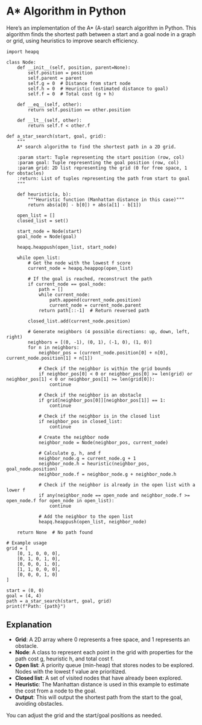 # A* Algorithm in Python

Here’s an implementation of the A* (A-star) search algorithm in Python. This algorithm finds the shortest path between a start and a goal node in a graph or grid, using heuristics to improve search efficiency.

```
import heapq

class Node:
    def __init__(self, position, parent=None):
        self.position = position
        self.parent = parent
        self.g = 0  # Distance from start node
        self.h = 0  # Heuristic (estimated distance to goal)
        self.f = 0  # Total cost (g + h)
    
    def __eq__(self, other):
        return self.position == other.position

    def __lt__(self, other):
        return self.f < other.f

def a_star_search(start, goal, grid):
    """
    A* search algorithm to find the shortest path in a 2D grid.
    
    :param start: Tuple representing the start position (row, col)
    :param goal: Tuple representing the goal position (row, col)
    :param grid: 2D list representing the grid (0 for free space, 1 for obstacles)
    :return: List of tuples representing the path from start to goal
    """
    
    def heuristic(a, b):
        """Heuristic function (Manhattan distance in this case)"""
        return abs(a[0] - b[0]) + abs(a[1] - b[1])
    
    open_list = []
    closed_list = set()
    
    start_node = Node(start)
    goal_node = Node(goal)
    
    heapq.heappush(open_list, start_node)
    
    while open_list:
        # Get the node with the lowest f score
        current_node = heapq.heappop(open_list)
        
        # If the goal is reached, reconstruct the path
        if current_node == goal_node:
            path = []
            while current_node:
                path.append(current_node.position)
                current_node = current_node.parent
            return path[::-1]  # Return reversed path
        
        closed_list.add(current_node.position)
        
        # Generate neighbors (4 possible directions: up, down, left, right)
        neighbors = [(0, -1), (0, 1), (-1, 0), (1, 0)]
        for n in neighbors:
            neighbor_pos = (current_node.position[0] + n[0], current_node.position[1] + n[1])
            
            # Check if the neighbor is within the grid bounds
            if neighbor_pos[0] < 0 or neighbor_pos[0] >= len(grid) or neighbor_pos[1] < 0 or neighbor_pos[1] >= len(grid[0]):
                continue
            
            # Check if the neighbor is an obstacle
            if grid[neighbor_pos[0]][neighbor_pos[1]] == 1:
                continue
            
            # Check if the neighbor is in the closed list
            if neighbor_pos in closed_list:
                continue
            
            # Create the neighbor node
            neighbor_node = Node(neighbor_pos, current_node)
            
            # Calculate g, h, and f
            neighbor_node.g = current_node.g + 1
            neighbor_node.h = heuristic(neighbor_pos, goal_node.position)
            neighbor_node.f = neighbor_node.g + neighbor_node.h
            
            # Check if the neighbor is already in the open list with a lower f
            if any(neighbor_node == open_node and neighbor_node.f >= open_node.f for open_node in open_list):
                continue
            
            # Add the neighbor to the open list
            heapq.heappush(open_list, neighbor_node)
    
    return None  # No path found

# Example usage
grid = [
    [0, 1, 0, 0, 0],
    [0, 1, 0, 1, 0],
    [0, 0, 0, 1, 0],
    [1, 1, 0, 0, 0],
    [0, 0, 0, 1, 0]
]

start = (0, 0)
goal = (4, 4)
path = a_star_search(start, goal, grid)
print(f"Path: {path}")
```

## Explanation

* **Grid**: A 2D array where 0 represents a free space, and 1 represents an obstacle.
* **Node**: A class to represent each point in the grid with properties for the path cost g, heuristic h, and total cost f.
* **Open list**: A priority queue (min-heap) that stores nodes to be explored. Nodes with the lowest f value are prioritized.
* **Closed list**: A set of visited nodes that have already been explored.
* **Heuristic**: The Manhattan distance is used in this example to estimate the cost from a node to the goal.
* **Output**: This will output the shortest path from the start to the goal, avoiding obstacles.

You can adjust the grid and the start/goal positions as needed.